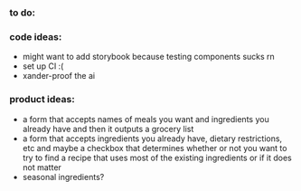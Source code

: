### to do:

### code ideas:

- might want to add storybook because testing components sucks rn
- set up CI :(
- xander-proof the ai

### product ideas:

- a form that accepts names of meals you want and ingredients you already have and then it outputs a grocery list
- a form that accepts ingredients you already have, dietary restrictions, etc and maybe a checkbox that determines whether or not you want to try to find a recipe that uses most of the existing ingredients or if it does not matter
- seasonal ingredients?
